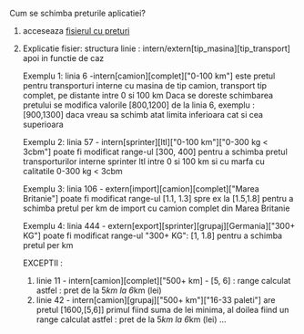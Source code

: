Cum se schimba preturile aplicatiei? 

1. acceseaza <a href="https://github.com/PaulVLAD22/calculator-transporturi-v2/blob/main/src/assets/transport_data.tsx">fisierul cu preturi</a>

2. Explicatie fisier:
  structura linie : intern/extern[tip_masina][tip_transport] apoi in functie de caz 

   Exemplu 1: linia 6 -intern[camion][complet]["0-100 km"] este pretul pentru transporturi interne cu masina de tip camion, transport tip complet, pe distante intre 0 si 100 km
   Daca se doreste schimbarea pretului se modifica valorile [800,1200] de la linia 6, exemplu : [900,1300] daca vreau sa schimb atat limita inferioara cat si cea superioara

   Exemplu 2: linia 57 - intern[sprinter][ltl]["0-100 km"]["0-300 kg < 3cbm"] poate fi modificat range-ul [300, 400] pentru a schimba pretul transporturilor interne sprinter ltl intre 0 si 100 km si cu marfa
   cu calitatile 0-300 kg < 3cbm

   Exemplu 3: linia 106 - extern[import][camion][complet]["Marea Britanie"] poate fi modificat range-ul [1.1, 1.3] spre ex la [1.5,1.8] pentru a schimba pretul per km de import cu camion complet din Marea Britanie

   Exemplu 4: linia 444 - extern[export][sprinter][grupaj][Germania]["300+ KG"] poate fi modificat range-ul "300+ KG": [1, 1.8] pentru a schimba pretul per km


   EXCEPTII :
    1. linie 11 - intern[camion][complet]["500+ km] - [5, 6] :  range calculat astfel : pret de la 5*km la 6*km (lei) 
    3. linie 42 - intern[camion][grupaj]["500+ km"]["16-33 paleti"] are pretul [1600,[5,6]] primul fiind suma de lei minima, al doilea fiind un range calculat astfel : pret de la 5*km la 6*km (lei)
  ...
